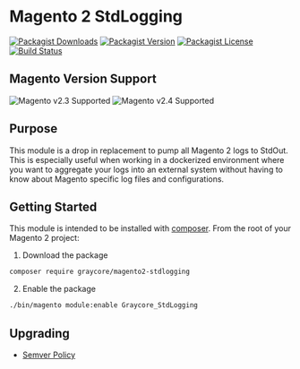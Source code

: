 # Magento 2 StdLogging

[![Packagist Downloads](https://img.shields.io/packagist/dm/graycore/magento2-stdlogging?color=blue)](https://packagist.org/packages/graycore/magento2-stdlogging/stats)
[![Packagist Version](https://img.shields.io/packagist/v/graycore/magento2-stdlogging?color=blue)](https://packagist.org/packages/graycore/magento2-stdlogging)
[![Packagist License](https://img.shields.io/packagist/l/graycore/magento2-stdlogging)](https://github.com/graycoreio/magento2-stdlogging/blob/main/LICENSE)
[![Build Status](https://graycore.visualstudio.com/open-source/_apis/build/status/graycoreio.magento2-stdlogging?branchName=main)](https://graycore.visualstudio.com/open-source/_build/latest?definitionId=14&branchName=main)

## Magento Version Support
![Magento v2.3 Supported](https://img.shields.io/badge/Magento-2.3-brightgreen.svg?labelColor=2f2b2f&logo=magento&logoColor=f26724&color=464246&longCache=true&style=flat)
![Magento v2.4 Supported](https://img.shields.io/badge/Magento-2.4-brightgreen.svg?labelColor=2f2b2f&logo=magento&logoColor=f26724&color=464246&longCache=true&style=flat)

## Purpose
This module is a drop in replacement to pump all Magento 2 logs to StdOut. This is especially useful when working in a dockerized environment where you want to aggregate your logs into an external system without having to know about Magento specific log files and configurations.

## Getting Started
This module is intended to be installed with [composer](https://getcomposer.org/). From the root of your Magento 2 project:

1. Download the package
```bash
composer require graycore/magento2-stdlogging
```
2. Enable the package

```bash
./bin/magento module:enable Graycore_StdLogging
```
## Upgrading
* [Semver Policy](https://semver.org/)